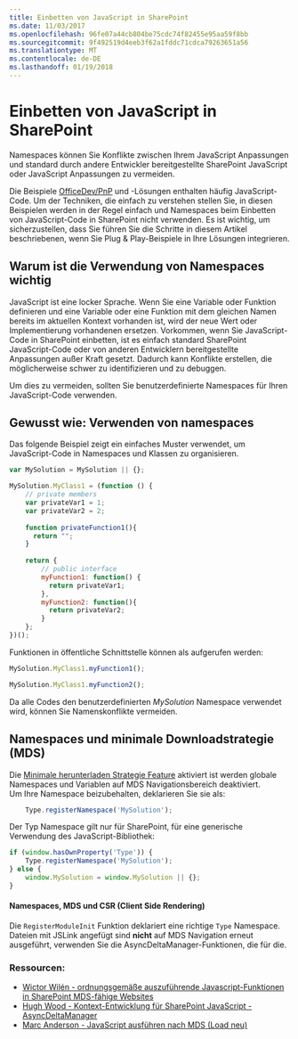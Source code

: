 ```yaml
---
title: Einbetten von JavaScript in SharePoint
ms.date: 11/03/2017
ms.openlocfilehash: 96fe07a44cb804be75cdc74f82455e95aa59f8bb
ms.sourcegitcommit: 9f492519d4eeb3f62a1fddc71cdca79263651a56
ms.translationtype: MT
ms.contentlocale: de-DE
ms.lasthandoff: 01/19/2018
---
```

# <a name="embedding-javascript-into-sharepoint"></a>Einbetten von JavaScript in SharePoint

Namespaces können Sie Konflikte zwischen Ihrem JavaScript Anpassungen und standard durch andere Entwickler bereitgestellte SharePoint JavaScript oder JavaScript Anpassungen zu vermeiden. 

Die Beispiele [OfficeDev/PnP](https://github.com/SharePoint/PnP/) und -Lösungen enthalten häufig JavaScript-Code. Um der Techniken, die einfach zu verstehen stellen Sie, in diesen Beispielen werden in der Regel einfach und Namespaces beim Einbetten von JavaScript-Code in SharePoint nicht verwenden. Es ist wichtig, um sicherzustellen, dass Sie führen Sie die Schritte in diesem Artikel beschriebenen, wenn Sie Plug & Play-Beispiele in Ihre Lösungen integrieren.

## <a name="why-using-namespaces-is-important"></a>Warum ist die Verwendung von Namespaces wichtig
<a name="sectionSection0"> </a>

JavaScript ist eine locker Sprache. Wenn Sie eine Variable oder Funktion definieren und eine Variable oder eine Funktion mit dem gleichen Namen bereits im aktuellen Kontext vorhanden ist, wird der neue Wert oder Implementierung vorhandenen ersetzen.
Vorkommen, wenn Sie JavaScript-Code in SharePoint einbetten, ist es einfach standard SharePoint JavaScript-Code oder von anderen Entwicklern bereitgestellte Anpassungen außer Kraft gesetzt.
Dadurch kann Konflikte erstellen, die möglicherweise schwer zu identifizieren und zu debuggen.

Um dies zu vermeiden, sollten Sie benutzerdefinierte Namespaces für Ihren JavaScript-Code verwenden.

## <a name="how-to-use-namespaces"></a>Gewusst wie: Verwenden von namespaces
<a name="sectionSection1"> </a>

Das folgende Beispiel zeigt ein einfaches Muster verwendet, um JavaScript-Code in Namespaces und Klassen zu organisieren.

```JavaScript
var MySolution = MySolution || {};

MySolution.MyClass1 = (function () {
    // private members
    var privateVar1 = 1;
    var privateVar2 = 2;
    
    function privateFunction1(){
      return "";
    }
    
    return {
        // public interface
        myFunction1: function() {
          return privateVar1;
        },
        myFunction2: function(){
          return privateVar2;
        }
    };
})();
```

Funktionen in öffentliche Schnittstelle können als aufgerufen werden:

```JavaScript
MySolution.MyClass1.myFunction1();

MySolution.MyClass1.myFunction2();
```

Da alle Codes den benutzerdefinierten *MySolution* Namespace verwendet wird, können Sie Namenskonflikte vermeiden.

## <a name="namespaces-and-minimal-download-strategy-mds"></a>Namespaces und minimale Downloadstrategie (MDS)

Die [Minimale herunterladen Strategie Feature](https://msdn.microsoft.com/en-us/library/office/dn456544.aspx) aktiviert ist werden globale Namespaces und Variablen auf MDS Navigationsbereich deaktiviert.   
Um Ihre Namespace beizubehalten, deklarieren Sie sie als:

```JavaScript
    Type.registerNamespace('MySolution');
```

Der Typ Namespace gilt nur für SharePoint, für eine generische Verwendung des JavaScript-Bibliothek:

```JavaScript
if (window.hasOwnProperty('Type')) {
    Type.registerNamespace('MySolution');
} else {
    window.MySolution = window.MySolution || {};
}
```

#### <a name="namespaces-mds-and-csr-client-side-rendering"></a>Namespaces, MDS und CSR (Client Side Rendering)

Die ``RegisterModuleInit`` Funktion deklariert eine richtige ``Type`` Namespace.  
Dateien mit JSLink angefügt sind **nicht** auf MDS Navigation erneut ausgeführt, verwenden Sie die AsyncDeltaManager-Funktionen, die für die.

### <a name="resources"></a>Ressourcen:

* [Wictor Wilén - ordnungsgemäße auszuführende Javascript-Funktionen in SharePoint MDS-fähige Websites](http://www.wictorwilen.se/the-correct-way-to-execute-javascript-functions-in-sharepoint-2013-mds-enabled-sites)
* [Hugh Wood - Kontext-Entwicklung für SharePoint JavaScript - AsyncDeltaManager](https://rencore.com/blog/sharepoint-javascript-context-development-part-4-the-way-of-the-async-delta-manager/)
* [Marc Anderson - JavaScript ausführen nach MDS (Load neu)](http://blog.symprogress.com/2013/09/sharepoint-2013-execute-javascript-function-after-mds-load/)
